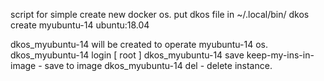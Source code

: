 script for simple create new docker os.
put dkos file in ~/.local/bin/
dkos create myubuntu-14 ubuntu:18.04

dkos_myubuntu-14 will be created to operate myubuntu-14 os.
dkos_myubuntu-14 login [ root ]
dkos_myubuntu-14 save keep-my-ins-in-image - save to image
dkos_myubuntu-14 del - delete instance.



